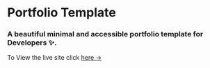# Portfolio Template

### A beautiful minimal and accessible portfolio template for Developers ✨.

To View the live site click [here &rarr;](https://portfolio-template.surge.sh)
